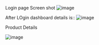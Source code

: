 Login page Screen shot
![image](https://github.com/pankajk1995/Pankaj-react.js/assets/168602250/b3753408-1c2f-46c9-9072-cb08077b7e89)

After LOgin dashboard details is:: 
![image](https://github.com/pankajk1995/Pankaj-react.js/assets/168602250/6ecf9e04-9688-4ad1-a89e-46f93cb10dc1)


Product Details 

![image](https://github.com/pankajk1995/Pankaj-react.js/assets/168602250/98285ed6-5c02-4dc6-9df2-7ed755532166)
